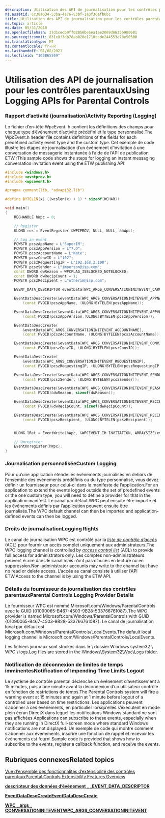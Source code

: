 ```yaml
---
description: Utilisation des API de journalisation pour les contrôles parentaux
ms.assetid: 6c38a634-53ba-4e76-83bf-1a3f36efb0bc
title: Utilisation des API de journalisation pour les contrôles parentaux
ms.topic: article
ms.date: 05/31/2018
ms.openlocfilehash: 37d1cedb9ff02856be6ea1ae2069d8635b980681
ms.sourcegitcommit: 831e8f3db78ab820e1710cede244553c70e50500
ms.translationtype: MT
ms.contentlocale: fr-FR
ms.lasthandoff: 01/08/2021
ms.locfileid: "103865569"
---
```

# <a name="using-logging-apis-for-parental-controls"></a><span data-ttu-id="793f0-103">Utilisation des API de journalisation pour les contrôles parentaux</span><span class="sxs-lookup"><span data-stu-id="793f0-103">Using Logging APIs for Parental Controls</span></span>

### <a name="activity-reporting-logging"></a><span data-ttu-id="793f0-104">Rapport d’activité (journalisation)</span><span class="sxs-lookup"><span data-stu-id="793f0-104">Activity Reporting (Logging)</span></span>

<span data-ttu-id="793f0-105">Le fichier d’en-tête WpcEvent. h contient les définitions des champs pour chaque type d’événement d’activité prédéfini et le type personnalisé.</span><span class="sxs-lookup"><span data-stu-id="793f0-105">The WpcEvent.h header file contains definitions of the fields for each predefined activity event type and the custom type.</span></span> <span data-ttu-id="793f0-106">Cet exemple de code illustre les étapes de journalisation d’un événement d’invitation à une conversation de messagerie instantanée à l’aide de l’API de publication ETW :</span><span class="sxs-lookup"><span data-stu-id="793f0-106">This sample code shows the steps for logging an instant messaging conversation invitation event using the ETW publishing API:</span></span>


```C++
#include <windows.h>
#include <evntprov.h>
#include <wpcevent.h>

#pragma comment(lib, "advapi32.lib")

#define BYTELEN(x) ((wcslen(x) + 1) * sizeof(WCHAR))

void main()
{
    REGHANDLE hWpc = 0;

    // Register
    ULONG res = EventRegister(&WPCPROV, NULL, NULL, &hWpc);

    // Log an event
    PCWSTR pcszAppName = L"SuperIM";
    PCWSTR pcszAppVersion = L"7.0";
    PCWSTR pcszAccountName = L"Kate";
    PCWSTR pcszConvID = L"102";
    PCWSTR pcszRequestingIP = L"192.168.2.100";
    PCWSTR pcszSender = L"imperson@isp.com";
    const DWORD dwReason = WPCFLAG_ISBLOCKED_NOTBLOCKED;
    const DWORD dwRecipCount = 1;
    PCWSTR pcszRecipient = L"otherim@isp.com";

    EVENT_DATA_DESCRIPTOR eventData[WPC_ARGS_CONVERSATIONINITEVENT_CARGS];

    EventDataDescCreate(&eventData[WPC_ARGS_CONVERSATIONINITEVENT_APPNAME],
        (const PVOID)pcszAppName, (ULONG)BYTELEN(pcszAppName));

    EventDataDescCreate(&eventData[WPC_ARGS_CONVERSATIONINITEVENT_APPVERSION],
        (const PVOID)pcszAppVersion,(ULONG)BYTELEN(pcszAppVersion));

    EventDataDescCreate(
        &eventData[WPC_ARGS_CONVERSATIONINITEVENT_ACCOUNTNAME], 
        (const PVOID)pcszAccountName, (ULONG)BYTELEN(pcszAccountName));

    EventDataDescCreate(&eventData[WPC_ARGS_CONVERSATIONINITEVENT_CONVID], 
        (const PVOID)pcszConvID, (ULONG)BYTELEN(pcszConvID));

    EventDataDescCreate(
        &eventData[WPC_ARGS_CONVERSATIONINITEVENT_REQUESTINGIP], 
        (const PVOID)pcszRequestingIP, (ULONG)BYTELEN(pcszRequestingIP));

    EventDataDescCreate(&eventData[WPC_ARGS_CONVERSATIONINITEVENT_SENDER],
        (const PVOID)pcszSender, (ULONG)BYTELEN(pcszSender));

    EventDataDescCreate(&eventData[WPC_ARGS_CONVERSATIONINITEVENT_REASON],
        (const PVOID)&dwReason, sizeof(dwReason));

    EventDataDescCreate(&eventData[WPC_ARGS_CONVERSATIONINITEVENT_RECIPCOUNT],
        (const PVOID)&dwRecipCount, sizeof(dwRecipCount));

    EventDataDescCreate(&eventData[WPC_ARGS_CONVERSATIONINITEVENT_RECIPIENT],
        (const PVOID)pcszRecipient, (ULONG)BYTELEN(pcszRecipient));


    ULONG lRet = EventWrite(hWpc, &WPCEVENT_IM_INVITATION, ARRAYSIZE(eventData), eventData);

    // Unregister
    EventUnregister(hWpc);
}
```



### <a name="custom-logging"></a><span data-ttu-id="793f0-107">Journalisation personnalisée</span><span class="sxs-lookup"><span data-stu-id="793f0-107">Custom Logging</span></span>

<span data-ttu-id="793f0-108">Pour qu’une application étende les événements journalisés en dehors de l’ensemble des événements prédéfinis ou du type personnalisé, vous devez définir un fournisseur pour celui-ci dans le manifeste de l’application.</span><span class="sxs-lookup"><span data-stu-id="793f0-108">For an application to extend the events logged outside the set of predefined events or the one custom type, you will need to define a provider for that in the application manifest.</span></span> <span data-ttu-id="793f0-109">Le canal par défaut WPC peut ensuite être importé et les événements définis par l’application peuvent ensuite être journalisés.</span><span class="sxs-lookup"><span data-stu-id="793f0-109">The WPC default channel can then be imported and application-defined events can then be logged.</span></span>

### <a name="logging-rights"></a><span data-ttu-id="793f0-110">Droits de journalisation</span><span class="sxs-lookup"><span data-stu-id="793f0-110">Logging Rights</span></span>

<span data-ttu-id="793f0-111">Le canal de journalisation WPC est contrôlé par la [*liste de contrôle d’accès*](/windows/desktop/SecGloss/a-gly) (ACL) pour fournir un accès complet uniquement aux administrateurs.</span><span class="sxs-lookup"><span data-stu-id="793f0-111">The WPC logging channel is controlled by [*access control list*](/windows/desktop/SecGloss/a-gly) (ACL) to provide full access for administrators only.</span></span> <span data-ttu-id="793f0-112">Les comptes non-administrateurs peuvent écrire dans le canal mais n’ont pas d’accès en lecture ou en suppression.</span><span class="sxs-lookup"><span data-stu-id="793f0-112">Non-administrator accounts may write to the channel but have no read or delete access.</span></span> <span data-ttu-id="793f0-113">L’accès au canal consiste à utiliser l’API ETW.</span><span class="sxs-lookup"><span data-stu-id="793f0-113">Access to the channel is by using the ETW API.</span></span>

### <a name="parental-controls-logging-provider-details"></a><span data-ttu-id="793f0-114">Détails du fournisseur de journalisation des contrôles parentaux</span><span class="sxs-lookup"><span data-stu-id="793f0-114">Parental Controls Logging Provider Details</span></span>

<span data-ttu-id="793f0-115">Le fournisseur WPC est nommé Microsoft.com/Windows/ParentalControls avec le GUID {01090065-B467-4503-9B28-533766761087}.</span><span class="sxs-lookup"><span data-stu-id="793f0-115">The WPC provider is named Microsoft.com/Windows/ParentalControls with GUID {01090065-B467-4503-9B28-533766761087}.</span></span> <span data-ttu-id="793f0-116">Le canal de journalisation local par défaut est Microsoft.com/Windows/ParentalControls/LocalEvents.</span><span class="sxs-lookup"><span data-stu-id="793f0-116">The default local logging channel is Microsoft.com/Windows/ParentalControls/LocalEvents.</span></span>

<span data-ttu-id="793f0-117">Les fichiers journaux sont stockés dans le \\ dossier Windows system32 \\ WPC \\ logs.</span><span class="sxs-lookup"><span data-stu-id="793f0-117">Log files are stored in the Windows\\System32\\Wpc\\Logs folder.</span></span>

### <a name="notification-of-impending-time-limits-logout"></a><span data-ttu-id="793f0-118">Notification de déconnexion de limites de temps imminentes</span><span class="sxs-lookup"><span data-stu-id="793f0-118">Notification of Impending Time Limits Logout</span></span>

<span data-ttu-id="793f0-119">Le système de contrôle parental déclenche un événement d’avertissement à 15 minutes, puis à une minute avant la déconnexion d’un utilisateur contrôlé en fonction de restrictions de temps.</span><span class="sxs-lookup"><span data-stu-id="793f0-119">The Parental Controls system will fire a warning event at 15 minutes and again at 1 minute before logout of a controlled user based on time restrictions.</span></span> <span data-ttu-id="793f0-120">Les applications peuvent s’abonner à ces événements, en particulier lorsqu’elles s’exécutent en mode plein écran DirectX dans lequel les notifications Windows standard ne sont pas affichées.</span><span class="sxs-lookup"><span data-stu-id="793f0-120">Applications can subscribe to these events, especially when they are running in DirectX full-screen mode where standard Windows notifications are not displayed.</span></span> <span data-ttu-id="793f0-121">Un exemple de code qui montre comment s’abonner aux événements, inscrire une fonction de rappel et recevoir les événements est fourni.</span><span class="sxs-lookup"><span data-stu-id="793f0-121">Sample code is provided that shows how to subscribe to the events, register a callback function, and receive the events.</span></span>

## <a name="related-topics"></a><span data-ttu-id="793f0-122">Rubriques connexes</span><span class="sxs-lookup"><span data-stu-id="793f0-122">Related topics</span></span>

<dl> <dt>

[<span data-ttu-id="793f0-123">Vue d’ensemble des fonctionnalités d’extensibilité des contrôles parentaux</span><span class="sxs-lookup"><span data-stu-id="793f0-123">Parental Controls Extensibility Features Overview</span></span>](parental-controls-extensibility-features-overview.md)
</dt> <dt>

[<span data-ttu-id="793f0-124">**descripteur des données d’événement \_ \_**</span><span class="sxs-lookup"><span data-stu-id="793f0-124">**EVENT\_DATA\_DESCRIPTOR**</span></span>](/windows/desktop/api/evntprov/ns-evntprov-event_data_descriptor)
</dt> <dt>

[<span data-ttu-id="793f0-125">**EventDataDescCreate**</span><span class="sxs-lookup"><span data-stu-id="793f0-125">**EventDataDescCreate**</span></span>](/windows/desktop/api/evntprov/nf-evntprov-eventdatadesccreate)
</dt> <dt>

[<span data-ttu-id="793f0-126">**WPC \_ args \_ CONVERSATIONINITEVENT**</span><span class="sxs-lookup"><span data-stu-id="793f0-126">**WPC\_ARGS\_CONVERSATIONINITEVENT**</span></span>](/windows/win32/api/wpcevent/ne-wpcevent-wpc_args_conversationinitevent)
</dt> </dl>

 

 
